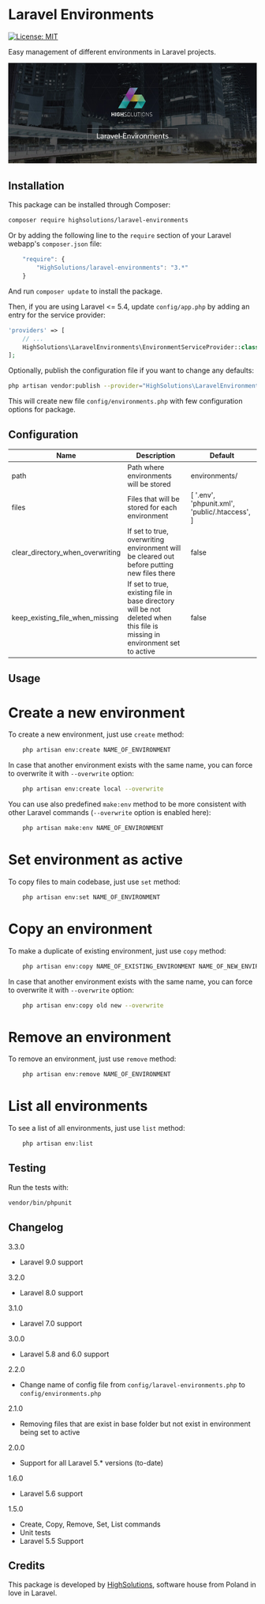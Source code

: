 Laravel Environments
================

[![License: MIT](https://img.shields.io/badge/License-MIT-brightgreen.svg?style=flat-square)](https://opensource.org/licenses/MIT)

Easy management of different environments in Laravel projects.

![Laravel-Environments by HighSolutions](https://raw.githubusercontent.com/highsolutions/laravel-environments/master/intro.jpg)

Installation
------------

This package can be installed through Composer:

```bash
composer require highsolutions/laravel-environments
```

Or by adding the following line to the `require` section of your Laravel webapp's `composer.json` file:

```javascript
    "require": {
        "HighSolutions/laravel-environments": "3.*"
    }
```

And run `composer update` to install the package.

Then, if you are using Laravel <= 5.4, update `config/app.php` by adding an entry for the service provider:

```php
'providers' => [
    // ...
    HighSolutions\LaravelEnvironments\EnvironmentServiceProvider::class,
];
```

Optionally, publish the configuration file if you want to change any defaults:

```bash
php artisan vendor:publish --provider="HighSolutions\LaravelEnvironments\EnvironmentServiceProvider"
```

This will create new file `config/environments.php` with few configuration options for package.

Configuration
------------

| Name                             | Description                                                                                | Default                                              |
|----------------------------------|--------------------------------------------------------------------------------------------|------------------------------------------------------|
| path                             | Path where environments will be stored                                                     | environments/                                        |
| files                            | Files that will be stored for each environment                                             | [   '.env',   'phpunit.xml',   'public/.htaccess', ] |
| clear_directory_when_overwriting | If set to true, overwriting environment will be cleared out before putting new files there | false                                                |
| keep_existing_file_when_missing  | If set to true, existing file in base directory will be not deleted when this file is missing in environment set to active | false                                                |


Usage
------------

Create a new environment
========================

To create a new environment, just use `create` method:

```bash
    php artisan env:create NAME_OF_ENVIRONMENT
```

In case that another environment exists with the same name, you can force to overwrite it with `--overwrite` option:

```bash
    php artisan env:create local --overwrite
```

You can use also predefined `make:env` method to be more consistent with other Laravel commands (`--overwrite` option is enabled here):

```bash
    php artisan make:env NAME_OF_ENVIRONMENT
```

Set environment as active
========================

To copy files to main codebase, just use `set` method:

```bash
    php artisan env:set NAME_OF_ENVIRONMENT
```

Copy an environment
========================

To make a duplicate of existing environment, just use `copy` method:

```bash
    php artisan env:copy NAME_OF_EXISTING_ENVIRONMENT NAME_OF_NEW_ENVIRONMENT
```

In case that another environment exists with the same name, you can force to overwrite it with `--overwrite` option:

```bash
    php artisan env:copy old new --overwrite
```

Remove an environment
========================

To remove an environment, just use `remove` method:

```bash
    php artisan env:remove NAME_OF_ENVIRONMENT
```

List all environments
========================

To see a list of all environments, just use `list` method:

```bash
    php artisan env:list
```

Testing
---------

Run the tests with:

``` bash
vendor/bin/phpunit
```

Changelog
---------

3.3.0
* Laravel 9.0 support

3.2.0
* Laravel 8.0 support

3.1.0
* Laravel 7.0 support

3.0.0
* Laravel 5.8 and 6.0 support

2.2.0
* Change name of config file from `config/laravel-environments.php` to `config/environments.php`

2.1.0
* Removing files that are exist in base folder but not exist in environment being set to active

2.0.0
* Support for all Laravel 5.* versions (to-date)

1.6.0
* Laravel 5.6 support

1.5.0
* Create, Copy, Remove, Set, List commands
* Unit tests
* Laravel 5.5 Support

Credits
-------

This package is developed by [HighSolutions](https://highsolutions.org), software house from Poland in love in Laravel.
